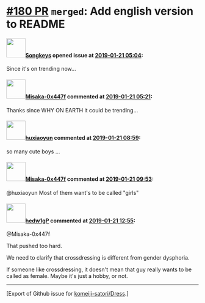 # [\#180 PR](https://github.com/komeiji-satori/Dress/pull/180) `merged`: Add english version to README

#### <img src="https://avatars.githubusercontent.com/u/22665058?u=6502044d74cd15a821920363ae274c474d88948d&v=4" width="50">[Songkeys](https://github.com/Songkeys) opened issue at [2019-01-21 05:04](https://github.com/komeiji-satori/Dress/pull/180):

Since it's on trending now...

#### <img src="https://avatars.githubusercontent.com/u/15797507?u=8f0af037965104b85573c521a9cfa5dbbbcad9bc&v=4" width="50">[Misaka-0x447f](https://github.com/Misaka-0x447f) commented at [2019-01-21 05:21](https://github.com/komeiji-satori/Dress/pull/180#issuecomment-455951566):

Thanks since WHY ON EARTH it could be trending...

#### <img src="https://avatars.githubusercontent.com/u/4345248?u=ad2f01b63d7d994bae9c3dedc8c44fb282b6cd90&v=4" width="50">[huxiaoyun](https://github.com/huxiaoyun) commented at [2019-01-21 08:59](https://github.com/komeiji-satori/Dress/pull/180#issuecomment-455995729):

so many cute boys ...

#### <img src="https://avatars.githubusercontent.com/u/15797507?u=8f0af037965104b85573c521a9cfa5dbbbcad9bc&v=4" width="50">[Misaka-0x447f](https://github.com/Misaka-0x447f) commented at [2019-01-21 09:53](https://github.com/komeiji-satori/Dress/pull/180#issuecomment-456012814):

@huxiaoyun Most of them want's to be called "girls"

#### <img src="https://avatars.githubusercontent.com/u/11908157?u=8d36c9e5daeb68a5d9165383d22efc81f768a51c&v=4" width="50">[hedw1gP](https://github.com/hedw1gP) commented at [2019-01-21 12:55](https://github.com/komeiji-satori/Dress/pull/180#issuecomment-456064645):

@Misaka-0x447f 

That pushed too hard.

We need to clarify that crossdressing is different from gender dysphoria. 

If someone like crossdressing, it doesn't mean that guy really wants to be called as female. Maybe it's just a hobby, or not.


-------------------------------------------------------------------------------



[Export of Github issue for [komeiji-satori/Dress](https://github.com/komeiji-satori/Dress).]
